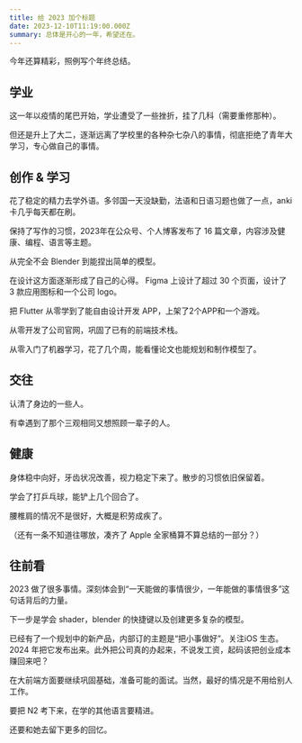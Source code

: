 ```yaml
---
title: 给 2023 加个标题
date: 2023-12-10T11:19:00.000Z
summary: 总体是开心的一年，希望还在。
---
```



今年还算精彩，照例写个年终总结。

## 学业

这一年以疫情的尾巴开始，学业遭受了一些挫折，挂了几科（需要重修那种）。

但还是升上了大二，逐渐远离了学校里的各种杂七杂八的事情，彻底拒绝了青年大学习，专心做自己的事情。

## 创作 & 学习

花了稳定的精力去学外语。多邻国一天没缺勤，法语和日语习题也做了一点，anki卡几乎每天都在刷。

保持了写作的习惯，2023年在公众号、个人博客发布了 16 篇文章，内容涉及健康、编程、语言等主题。

从完全不会 Blender 到能捏出简单的模型。

在设计这方面逐渐形成了自己的心得。 Figma 上设计了超过 30 个页面，设计了 3 款应用图标和一个公司 logo。

把 Flutter 从零学到了能自由设计开发 APP，上架了2个APP和一个游戏。

从零开发了公司官网，巩固了已有的前端技术栈。

从零入门了机器学习，花了几个周，能看懂论文也能规划和制作模型了。

## 交往

认清了身边的一些人。

有幸遇到了那个三观相同又想照顾一辈子的人。

## 健康

身体稳中向好，牙齿状况改善，视力稳定下来了。散步的习惯依旧保留着。

学会了打乒乓球，能铲上几个回合了。

腰椎肩的情况不是很好，大概是积劳成疾了。

（还有一条不知道往哪放，凑齐了 Apple 全家桶算不算总结的一部分？）

## 往前看

2023 做了很多事情。深刻体会到“一天能做的事情很少，一年能做的事情很多”这句话背后的力量。

下一步是学会 shader，blender 的快捷键以及创建更多复杂的模型。

已经有了一个规划中的新产品，内部订的主题是“把小事做好”。关注iOS 生态。2024 年把它发布出来。此外把公司真的办起来，不说发工资，起码该把创业成本赚回来吧？

在大前端方面要继续巩固基础，准备可能的面试。当然，最好的情况是不用给别人工作。

要把 N2 考下来，在学的其他语言要精进。

还要和她去留下更多的回忆。


